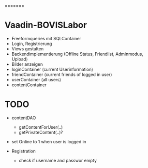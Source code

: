 
=======
# Vaadin-BOVISLabor

- Freeformqueries mit SQLContainer
- Login, Registrierung
- Views gestalten
- Backendimplementierung (Offline Status, Friendlist, Adminmodus, Upload)
- Bilder anzeigen
- loginContainer (current Userinformation)
- friendContainer (current friends of logged in user)
- userContainer (all users)
- contentContainer

TODO
=======
- contentDAO
	- getContentForUser(..)
	- getPrivateContent(..)?
	
- set Online to 1 when user is logged in
- Registration
	- check if username and passwor empty

